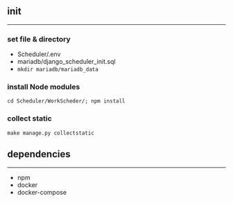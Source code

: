 ## init
<hr>

### set file & directory
- Scheduler/.env
- mariadb/django_scheduler_init.sql
- `mkdir mariadb/mariadb_data`

<!--
### install Python library
```
pip install -r Scheduler/requirements.txt
```
-->

### install Node modules
```
cd Scheduler/WorkScheder/; npm install
```

### collect static
```
make manage.py collectstatic
```

## dependencies
<hr>

- npm
- docker
- docker-compose

